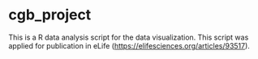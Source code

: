 # cgb_project
This is a R data analysis script for the data visualization.
This script was applied for publication in eLife (https://elifesciences.org/articles/93517).
